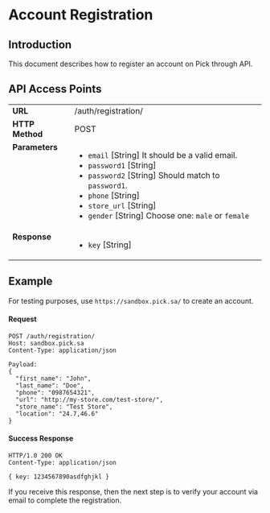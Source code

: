 # Account Registration

## Introduction

This document describes how to register an account on Pick through API.


## API Access Points

<table>
  <tr>
    <td><strong>URL</strong></td>
    <td> /auth/registration/ </td>
  </tr>
  <tr>
    <td><strong>HTTP Method</strong></td>
    <td> POST </td>
  </tr>
  <tr>
    <td valign="top"><strong>Parameters</strong></td>
    <td>
      <ul>
        <li><code>email</code> [String] It should be a valid email.
        <li><code>password1</code> [String]
        <li><code>password2</code> [String] Should match to <code>password1</code>.
        <li><code>phone</code> [String]
        <li><code>store_url</code> [String]
        <li><code>gender</code> [String] Choose one: <code>male</code> or <code>female</code>
      </ul>
    </td>
  </tr>
  <tr>
    <td valign="top"><strong>Response</strong></td>
    <td>
      <ul>
        <li><code>key</code> [String]
      </ul>
    </td>
  </tr>
</table>


## Example

For testing purposes, use `https://sandbox.pick.sa/` to create an account.


#### Request

```
POST /auth/registration/
Host: sandbox.pick.sa
Content-Type: application/json

Payload:
{
  "first_name": "John",
  "last_name": "Doe",
  "phone": "0987654321",
  "url": "http://my-store.com/test-store/",
  "store_name": "Test Store",
  "location": "24.7,46.6"
}

```

#### Success Response

```
HTTP/1.0 200 OK 
Content-Type: application/json

{ key: 1234567890asdfghjkl }
```

If you receive this response, then the next step is to verify your account via email to complete the registration.
